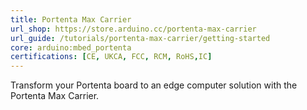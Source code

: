 ```yaml
---
title: Portenta Max Carrier
url_shop: https://store.arduino.cc/portenta-max-carrier
url_guide: /tutorials/portenta-max-carrier/getting-started
core: arduino:mbed_portenta
certifications: [CE, UKCA, FCC, RCM, RoHS,IC]
---
```


Transform your Portenta board to an edge computer solution with the Portenta Max Carrier.
